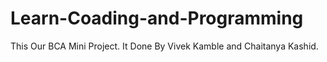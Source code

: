 # Learn-Coading-and-Programming
This Our BCA Mini Project. It Done By Vivek Kamble and Chaitanya Kashid.
